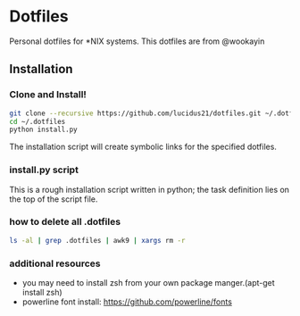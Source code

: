 Dotfiles
========

Personal dotfiles for \*NIX systems.
This dotfiles are from @wookayin

## Installation

### Clone and Install!

```bash
git clone --recursive https://github.com/lucidus21/dotfiles.git ~/.dotfiles
cd ~/.dotfiles
python install.py
```

The installation script will create symbolic links for the specified dotfiles.

### install.py script

This is a rough installation script written in python;
the task definition lies on the top of the script file.

### how to delete all .dotfiles

```bash
ls -al | grep .dotfiles | awk9 | xargs rm -r
```

### additional resources

- you may need to install zsh from your own package manger.(apt-get install zsh)
- powerline font install: https://github.com/powerline/fonts
